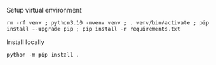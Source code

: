 
Setup virtual environment 
```
rm -rf venv ; python3.10 -mvenv venv ; . venv/bin/activate ; pip install --upgrade pip ; pip install -r requirements.txt
```

Install locally 
```
python -m pip install .  
```